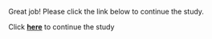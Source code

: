 Great job! Please click the link below to continue the study. 

Click [**here**](https://uclapsych.qualtrics.com/jfe/form/SV_9TZylgKisgiliu2) to continue the study 
